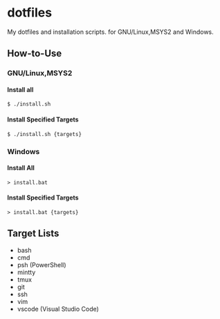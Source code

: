 # dotfiles
My dotfiles and installation scripts.  for GNU/Linux,MSYS2 and Windows.

## How-to-Use
### GNU/Linux,MSYS2
#### Install all
```
$ ./install.sh
```
#### Install Specified Targets
```
$ ./install.sh {targets}
```

### Windows
#### Install All
```
> install.bat
```
#### Install Specified Targets
```
> install.bat {targets}
```

## Target Lists
* bash
* cmd
* psh  (PowerShell)
* mintty
* tmux
* git
* ssh
* vim
* vscode  (Visual Studio Code)
